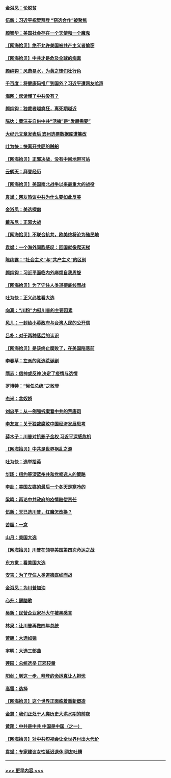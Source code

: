 #### [金浴凤：论脱贫](../pages/nsc993/n12576386.md?t=11262203) 
#### [伍新：习近平祝贺拜登 “窃选合作”被聚焦](../pages/nsc993/n12576358.md?t=11262203) 
#### [颜智华：美国社会存在一个天使和一个魔鬼](../pages/nsc993/n12574299.md?t=11262203) 
#### [【网海拾贝】绝不允许美国被共产主义者偷窃](../pages/nsc993/n12573396.md?t=11262203) 
#### [【网海拾贝】中共才是危及全球的病毒](../pages/nsc993/n12571204.md?t=11262203) 
#### [颜纯钩：风萧易水，为黄之锋们壮行色](../pages/nsc993/n12571487.md?t=11262203) 
#### [千百度：将健康码推广到国外？习近平遭网友呛声](../pages/nsc993/n12570808.md?t=11262203) 
#### [海网：您读懂了中共没有？](../pages/nsc993/n12570487.md?t=11262203) 
#### [颜纯钩：独裁者越疯狂，离死期越近](../pages/nsc993/n12569055.md?t=11262203) 
#### [陈达：黄洁夫自供中共“活摘”是“发展需要”](../pages/nsc993/n12568541.md?t=11262203) 
#### [大纪元文章发表后 宾州选票数据库遭篡改](../pages/nsc993/n12568105.md?t=11262203) 
#### [吐为快：快离开共匪的贼船](../pages/nsc993/n12568462.md?t=11262203) 
#### [【网海拾贝】正邪决战，没有中间地带可站](../pages/nsc993/n12568439.md?t=11262203) 
#### [云鹤天：拜登经历](../pages/nsc993/n12567294.md?t=11262203) 
#### [【网海拾贝】美国南北战争以来最重大的战役](../pages/nsc993/n12567247.md?t=11262203) 
#### [袁斌：网友热议中共为什么要如此反美](../pages/nsc993/n12567162.md?t=11262203) 
#### [金浴凤：美选探幽](../pages/nsc993/n12567147.md?t=11262203) 
#### [戴东尼：正邪大战](../pages/nsc993/n12567033.md?t=11262203) 
#### [【网海拾贝】不联合抗共，欧美终将沦为殖民地](../pages/nsc993/n12565068.md?t=11262203) 
#### [袁斌：一个海外同胞感叹：回国就像爬天梯](../pages/nsc993/n12564986.md?t=11262203) 
#### [陈纬霆：“社会主义”与“共产主义”的区别](../pages/nsc993/n12562417.md?t=11262203) 
#### [颜纯钩：习近平面临内外麻烦自我周旋](../pages/nsc993/n12563356.md?t=11262203) 
#### [【网海拾贝】为了守住人类道德底线而战](../pages/nsc993/n12562542.md?t=11262203) 
#### [吐为快：正义必胜看大选](../pages/nsc993/n12561967.md?t=11262203) 
#### [向真：“川粉”力挺川普的主要因素](../pages/nsc993/n12560774.md?t=11262203) 
#### [风儿：一封给小英政府与台湾人民的公开信](../pages/nsc993/n12560581.md?t=11262203) 
#### [吕朴：对于两种落后的认识](../pages/nsc993/n12560492.md?t=11262203) 
#### [【网海拾贝】是该终止腐败了，在美国陷落前](../pages/nsc993/n12559936.md?t=11262203) 
#### [李春草：左派的竞选荒诞剧](../pages/nsc993/n12558380.md?t=11262203) 
#### [隋志：信神或反神 决定了疫情与选情](../pages/nsc993/n12558255.md?t=11262203) 
#### [罗博特：“候任总统”之败登](../pages/nsc993/n12558189.md?t=11262203) 
#### [杰米：念奴娇](../pages/nsc993/n12558174.md?t=11262203) 
#### [刘忠平：从一例强拆案看中共的荒唐司](../pages/nsc993/n12558036.md?t=11262203) 
#### [李友友：关于独裁腐败中国经济发展思考](../pages/nsc993/n12558004.md?t=11262203) 
#### [薛木子：川普对抗影子金权 习近平深感危机](../pages/nsc993/n12557342.md?t=11262203) 
#### [【网海拾贝】中共是世界祸乱之源](../pages/nsc993/n12555353.md?t=11262203) 
#### [吐为快：选举拾英](../pages/nsc993/n12555041.md?t=11262203) 
#### [华旸：纽约等深蓝州共和党候选人的策略](../pages/nsc993/n12554309.md?t=11262203) 
#### [李劼：美国左媒的最后一个冬天是寒冷的](../pages/nsc993/n12552947.md?t=11262203) 
#### [梁鸣：再论中共政府的疫情赔偿责任](../pages/nsc993/n12553012.md?t=11262203) 
#### [伍新：天已选川普，红魔怎改换？](../pages/nsc993/n12552970.md?t=11262203) 
#### [苦胆：一念](../pages/nsc993/n12552957.md?t=11262203) 
#### [山月：美国大选](../pages/nsc993/n12552446.md?t=11262203) 
#### [【网海拾贝】川普在领导美国第四次命运之战](../pages/nsc993/n12551973.md?t=11262203) 
#### [东方觉：看美国大选](../pages/nsc993/n12551647.md?t=11262203) 
#### [安吉：为了守住人类道德底线而战](../pages/nsc993/n12551111.md?t=11262203) 
#### [金浴凤：为川普加油](../pages/nsc993/n12551085.md?t=11262203) 
#### [心升：醒脑歌](../pages/nsc993/n12550984.md?t=11262203) 
#### [吴新：民营企业家孙大午被黑感言](../pages/nsc993/n12550656.md?t=11262203) 
#### [林泉：让川普再做四年总统](../pages/nsc993/n12550640.md?t=11262203) 
#### [苦胆：大选如镜](../pages/nsc993/n12550630.md?t=11262203) 
#### [宇明：大选三部曲](../pages/nsc993/n12550603.md?t=11262203) 
#### [莲园：总统选举 正邪较量](../pages/nsc993/n12550594.md?t=11262203) 
#### [阳剑：到这一步，拜登的命运真让人担忧](../pages/nsc993/n12549093.md?t=11262203) 
#### [高雷：选择](../pages/nsc993/n12549087.md?t=11262203) 
#### [【网海拾贝】这个世界正面临着重新塑造](../pages/nsc993/n12548326.md?t=11262203) 
#### [金慧：我们正处于人类历史大洪水期的前夜](../pages/nsc993/n12547914.md?t=11262203) 
#### [黄翔：中共是中共 中国是中国（之一）](../pages/nsc993/n12547576.md?t=11262203) 
#### [【网海拾贝】对中共短视会让全世界付出大代价](../pages/nsc993/n12546043.md?t=11262203) 
#### [袁斌：专家建议女性延迟退休 网友吐槽](../pages/nsc993/n12545424.md?t=11262203) 

----
#### [ >>> 更早内容 <<< ](../indexes/nsc993-earlier.md)
